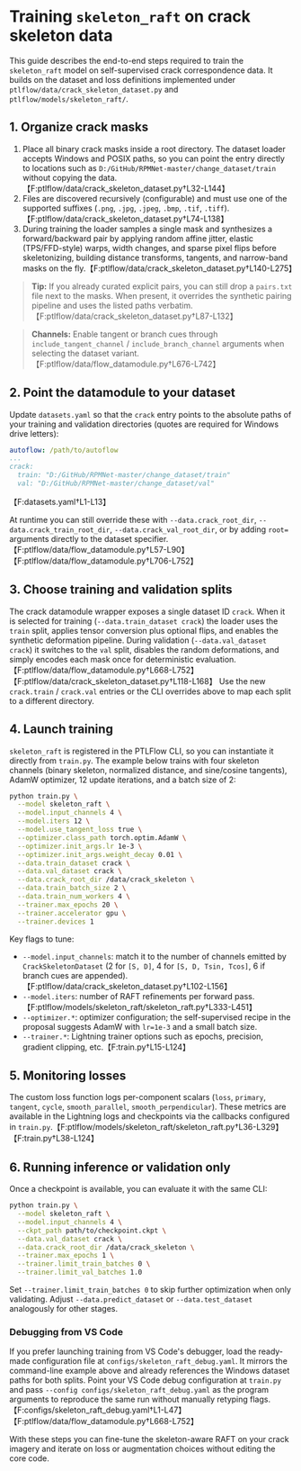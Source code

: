 # Training `skeleton_raft` on crack skeleton data

This guide describes the end-to-end steps required to train the `skeleton_raft` model on self-supervised crack correspondence data. It builds on the dataset and loss definitions implemented under `ptlflow/data/crack_skeleton_dataset.py` and `ptlflow/models/skeleton_raft/`.

## 1. Organize crack masks

1. Place all binary crack masks inside a root directory. The dataset loader accepts Windows and POSIX paths, so you can point the entry directly to locations such as `D:/GitHub/RPMNet-master/change_dataset/train` without copying the data.【F:ptlflow/data/crack_skeleton_dataset.py†L32-L144】
2. Files are discovered recursively (configurable) and must use one of the supported suffixes (`.png`, `.jpg`, `.jpeg`, `.bmp`, `.tif`, `.tiff`).【F:ptlflow/data/crack_skeleton_dataset.py†L74-L138】
3. During training the loader samples a single mask and synthesizes a forward/backward pair by applying random affine jitter, elastic (TPS/FFD-style) warps, width changes, and sparse pixel flips before skeletonizing, building distance transforms, tangents, and narrow-band masks on the fly.【F:ptlflow/data/crack_skeleton_dataset.py†L140-L275】

> **Tip:** If you already curated explicit pairs, you can still drop a `pairs.txt` file next to the masks. When present, it overrides the synthetic pairing pipeline and uses the listed paths verbatim.【F:ptlflow/data/crack_skeleton_dataset.py†L87-L132】

> **Channels:** Enable tangent or branch cues through `include_tangent_channel` / `include_branch_channel` arguments when selecting the dataset variant.【F:ptlflow/data/flow_datamodule.py†L676-L742】

## 2. Point the datamodule to your dataset

Update `datasets.yaml` so that the `crack` entry points to the absolute paths of your training and validation directories (quotes are required for Windows drive letters):
```yaml
autoflow: /path/to/autoflow
...
crack:
  train: "D:/GitHub/RPMNet-master/change_dataset/train"
  val: "D:/GitHub/RPMNet-master/change_dataset/val"
```
【F:datasets.yaml†L1-L13】

At runtime you can still override these with `--data.crack_root_dir`, `--data.crack_train_root_dir`, `--data.crack_val_root_dir`, or by adding `root=` arguments directly to the dataset specifier.【F:ptlflow/data/flow_datamodule.py†L57-L90】【F:ptlflow/data/flow_datamodule.py†L706-L752】

## 3. Choose training and validation splits

The crack datamodule wrapper exposes a single dataset ID `crack`. When it is selected for training (`--data.train_dataset crack`) the loader uses the `train` split, applies tensor conversion plus optional flips, and enables the synthetic deformation pipeline. During validation (`--data.val_dataset crack`) it switches to the `val` split, disables the random deformations, and simply encodes each mask once for deterministic evaluation.【F:ptlflow/data/flow_datamodule.py†L668-L752】【F:ptlflow/data/crack_skeleton_dataset.py†L118-L168】 Use the new `crack.train` / `crack.val` entries or the CLI overrides above to map each split to a different directory.

## 4. Launch training

`skeleton_raft` is registered in the PTLFlow CLI, so you can instantiate it directly from `train.py`. The example below trains with four skeleton channels (binary skeleton, normalized distance, and sine/cosine tangents), AdamW optimizer, 12 update iterations, and a batch size of 2:

```bash
python train.py \
  --model skeleton_raft \
  --model.input_channels 4 \
  --model.iters 12 \
  --model.use_tangent_loss true \
  --optimizer.class_path torch.optim.AdamW \
  --optimizer.init_args.lr 1e-3 \
  --optimizer.init_args.weight_decay 0.01 \
  --data.train_dataset crack \
  --data.val_dataset crack \
  --data.crack_root_dir /data/crack_skeleton \
  --data.train_batch_size 2 \
  --data.train_num_workers 4 \
  --trainer.max_epochs 20 \
  --trainer.accelerator gpu \
  --trainer.devices 1
```

Key flags to tune:
- `--model.input_channels`: match it to the number of channels emitted by `CrackSkeletonDataset` (2 for `[S, D]`, 4 for `[S, D, Tsin, Tcos]`, 6 if branch cues are appended).【F:ptlflow/data/crack_skeleton_dataset.py†L102-L156】
- `--model.iters`: number of RAFT refinements per forward pass.【F:ptlflow/models/skeleton_raft/skeleton_raft.py†L333-L451】
- `--optimizer.*`: optimizer configuration; the self-supervised recipe in the proposal suggests AdamW with `lr=1e-3` and a small batch size.
- `--trainer.*`: Lightning trainer options such as epochs, precision, gradient clipping, etc.【F:train.py†L15-L124】

## 5. Monitoring losses

The custom loss function logs per-component scalars (`loss`, `primary`, `tangent`, `cycle`, `smooth_parallel`, `smooth_perpendicular`). These metrics are available in the Lightning logs and checkpoints via the callbacks configured in `train.py`.【F:ptlflow/models/skeleton_raft/skeleton_raft.py†L36-L329】【F:train.py†L38-L124】

## 6. Running inference or validation only

Once a checkpoint is available, you can evaluate it with the same CLI:

```bash
python train.py \
  --model skeleton_raft \
  --model.input_channels 4 \
  --ckpt_path path/to/checkpoint.ckpt \
  --data.val_dataset crack \
  --data.crack_root_dir /data/crack_skeleton \
  --trainer.max_epochs 1 \
  --trainer.limit_train_batches 0 \
  --trainer.limit_val_batches 1.0
```

Set `--trainer.limit_train_batches 0` to skip further optimization when only validating. Adjust `--data.predict_dataset` or `--data.test_dataset` analogously for other stages.

### Debugging from VS Code

If you prefer launching training from VS Code's debugger, load the ready-made configuration file at `configs/skeleton_raft_debug.yaml`. It mirrors the command-line example above and already references the Windows dataset paths for both splits. Point your VS Code debug configuration at `train.py` and pass `--config configs/skeleton_raft_debug.yaml` as the program arguments to reproduce the same run without manually retyping flags.【F:configs/skeleton_raft_debug.yaml†L1-L47】【F:ptlflow/data/flow_datamodule.py†L668-L752】

With these steps you can fine-tune the skeleton-aware RAFT on your crack imagery and iterate on loss or augmentation choices without editing the core code.

